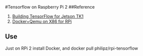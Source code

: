 #Tensorflow on Raspberry Pi 2
##Reference
1. [Building TensorFlow for Jetson TK1](http://cudamusing.blogspot.tw/2015/11/building-tensorflow-for-jetson-tk1.html)
2. [Docker+Qemu on X86 for RPi](http://www.slideshare.net/philipzh/docker-qemu-on-x86-for-raspberry-pi)

## Use
Just on RPi 2 install Docker, and docker pull philipz/rpi-tensorflow
